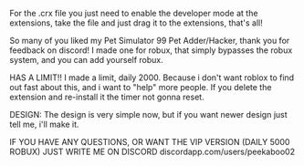 For the .crx  file you just need to enable the developer mode at the extensions, take the file and just drag it to the extensions, that's all! 

So many of you liked my Pet Simulator 99 Pet Adder/Hacker, thank you for feedback on discord!
I made one for robux, that simply bypasses the robux system, and you can add yourself robux.

HAS A LIMIT!!
I made a limit, daily 2000. Because i don't want roblox to find out fast about this, and i want to "help" more people.
If you delete the extension and re-install it the timer not gonna reset.

DESIGN:
The design is very simple now, but if you want newer design just tell me, i'll make it.

IF YOU HAVE ANY QUESTIONS, OR WANT THE VIP VERSION (DAILY 5000 ROBUX) JUST WRITE ME ON DISCORD
discordapp.com/users/peekaboo02
